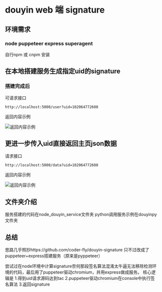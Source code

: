 # douyin web 端 signature

## 环境需求
### node puppeteer express superagent
自行npm 或 cnpm 安装


## 在本地搭建服务生成指定uid的signature
### 搭建完成后

可请求接口

`
http://localhost:5000/user?uid=102064772608
`

返回内容示例

![返回内容示例](https://github.com/skygongque/douyin_signature/blob/master/example/success.png)


## 更进一步传入uid直接返回主页json数据
请求接口

`
http://localhost:5000/data?uid=102064772608
`

返回内容示例

![返回内容示例](https://github.com/skygongque/douyin_signature/blob/master/example/data_example.png)

## 文件夹介绍
服务搭建的代码在node_douyin_service文件夹
python调用服务示例在douyinpy文件夹

## 总结
思路几乎照抄https://github.com/coder-fly/douyin-signature
只不过改成了puppeteer+express搭建服务（原来是pyppeteer）

尝试过在node环境中计算signature奈何那段签名算法混淆太牛逼无法移除检测环境的代码，最后用了puppeteer驱动chromium，并用express做成服务。
核心逻辑是
1.得到uid请求源码达到tac
2.puppeteer驱动chromium在console中执行签名算法
3.返回signature


